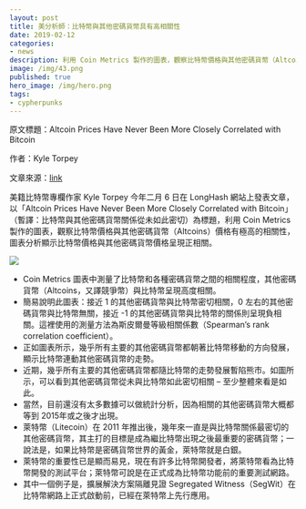 ```yaml
---
layout: post
title: 美分析師：比特幣與其他密碼貨幣具有高相關性
date: 2019-02-12
categories:
- news
description: 利用 Coin Metrics 製作的圖表，觀察比特幣價格與其他密碼貨幣（Altcoins）價格有極高的相關性，圖表分析顯示比特幣價格與其他密碼貨幣價格呈現正相關。
image: /img/43.png
published: true
hero_image: /img/hero.png
tags:
- cypherpunks
---
```


原文標題：Altcoin Prices Have Never Been More Closely Correlated with Bitcoin

作者：Kyle Torpey

文章來源：[link](https://www.longhash.com/news/altcoin-prices-have-never-been-more-closely-correlated-with-bitcoin)

美籍比特幣專欄作家 Kyle Torpey 今年二月 6 日在 LongHash 網站上發表文章，以「Altcoin Prices Have Never Been More Closely Correlated with Bitcoin」（暫譯：比特幣與其他密碼貨幣關係從未如此密切）為標題，利用 Coin Metrics 製作的圖表，觀察比特幣價格與其他密碼貨幣（Altcoins）價格有極高的相關性，圖表分析顯示比特幣價格與其他密碼貨幣價格呈現正相關。

![](/img/43.png)

* Coin Metrics 圖表中測量了比特幣和各種密碼貨幣之間的相關程度，其他密碼貨幣（Altcoins，又譯競爭幣）與比特幣呈現高度相關。
* 簡易說明此圖表：接近 1 的其他密碼貨幣與比特幣密切相關，0 左右的其他密碼貨幣與比特幣無關，接近 -1 的其他密碼貨幣與比特幣的關係則呈現負相關。這裡使用的測量方法為斯皮爾曼等級相關係數（Spearman’s rank correlation coefficient）。
* 正如圖表所示，幾乎所有主要的其他密碼貨幣都朝著比特幣移動的方向發展，顯示比特幣連動其他密碼貨幣的走勢。
* 近期，幾乎所有主要的其他密碼貨幣都隨比特幣的走勢發展暫陷熊市。如圖所示，可以看到其他密碼貨幣從未與比特幣如此密切相關 – 至少整體來看是如此。
* 當然，目前還沒有太多數據可以做統計分析，因為相關的其他密碼貨幣大概都等到 2015年或之後才出現。
* 萊特幣（Litecoin）在 2011 年推出後，幾年來一直是與比特幣關係最密切的其他密碼貨幣，其主打的目標是成為繼比特幣出現之後最重要的密碼貨幣；一說法是，如果比特幣是密碼貨幣世界的黃金，萊特幣就是白銀。
* 萊特幣的重要性已是顯而易見，現在有許多比特幣開發者，將萊特幣看為比特幣開發的測試平台；萊特幣可說是在正式成為比特幣功能前的重要測試網路。
* 其中一個例子是，擴展解決方案隔離見證 Segregated Witness（SegWit）在比特幣網路上正式啟動前，已經在萊特幣上先行應用。
